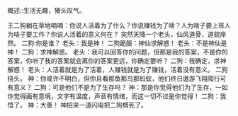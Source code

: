 
概述::生活无趣，猪头叹气。

王二狗躺在草地喃喃：你说人活着为了什么？你说赚钱为了啥？人为啥子要上班人为啥子要工作？你说人活着的意义何在？
突然天降一个老头，仙风道骨，道貌岸然。
二狗:你是谁？
老头：我是神！
二狗跪服：神仙求解惑！
老头：不是神仙是神！
二狗：求神解惑。
老头：我可以回答你的问题，但那是我的答案，不是你的答案，你听了我的答案就会离你的答案更远，你确定要听？
二狗：我确定，求神解惑！
老头：人活着就是为了活着，人赚钱就是为了赚钱，活着没有意义。
二狗挠头。
神：你或许不明白，但你且看那鱼那鸟那蚂蚁，他们终日遨游飞翔爬行可有意义？
二狗：可是他们不是为了生存吗？
神：那是你觉得他们为了生存，一如你觉得画有意境，文字有温度，声音有情绪，而这一切不过是你觉得！
二狗：我悟了。
神：大善！
神招来一道闪电把二狗劈死了。
